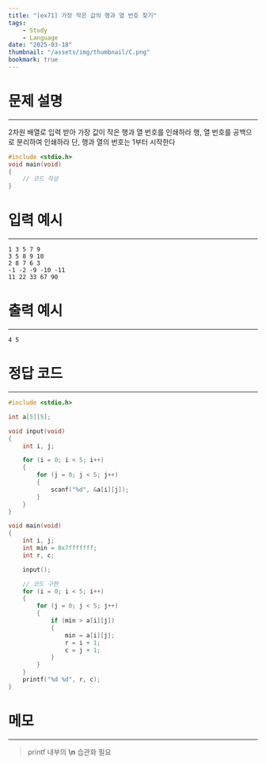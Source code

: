 ```yaml
---
title: "[ex71] 가장 작은 값의 행과 열 번호 찾기"
tags:
    - Study
    - Language
date: "2025-03-18"
thumbnail: "/assets/img/thumbnail/C.png"
bookmark: true
---
```

# 문제 설명
---
2차원 배열로 입력 받아 가장 값이 작은 행과 열 번호를 인쇄하라
행, 열 번호를 공백으로 분리하여 인쇄하라 단, 행과 열의 번호는 1부터 시작한다

```c
#include <stdio.h>
void main(void)
{
	// 코드 작성
}
```

# 입력 예시
---

```
1 3 5 7 9
3 5 8 9 10
2 8 7 6 3
-1 -2 -9 -10 -11
11 22 33 67 90
```

# 출력 예시
---

```
4 5
```

# 정답 코드
---

```c
#include <stdio.h>

int a[5][5];

void input(void)
{
	int i, j;

	for (i = 0; i < 5; i++)
	{
		for (j = 0; j < 5; j++)
		{
			scanf("%d", &a[i][j]);
		}
	}
}

void main(void)
{
	int i, j;
	int min = 0x7fffffff;
	int r, c;

	input();

	// 코드 구현
	for (i = 0; i < 5; i++)
	{
		for (j = 0; j < 5; j++)
		{
			if (min > a[i][j])
			{
				min = a[i][j];
				r = i + 1;
				c = j + 1;
			}
		}
	}
	printf("%d %d", r, c);
}
```

# 메모
---
> printf 내부의 **\n** 습관화 필요